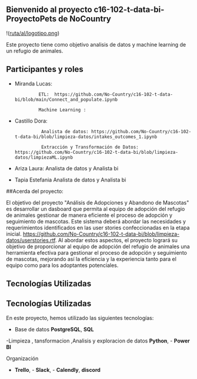 ## Bienvenido al proyecto c16-102-t-data-bi- ProyectoPets de NoCountry

!([ruta/al/logotipo.png](https://drive.google.com/file/d/1jkqSIL0eb6Xvb5boSg8GeVNBumLJ9w0D/view?usp=sharing))

Este proyecto tiene como objetivo analisis de datos y machine learning de un refugio de animales.

## Participantes y roles

- Miranda Lucas:
  
               ETL:  https://github.com/No-Country/c16-102-t-data-bi/blob/main/Connect_and_populate.ipynb
  
               Machine Learning :
- Castillo Dora:
  
                Analista de datos: https://github.com/No-Country/c16-102-t-data-bi/blob/limpieza-datos/intakes_outcomes_1.ipynb
  
                Extracción y Transformación de Datos: https://github.com/No-Country/c16-102-t-data-bi/blob/limpieza-datos/limpiezaML.ipynb
  
- Ariza Laura: Analista de datos y Analista bi
  
- Tapia Estefania  Analista de datos y Analista bi


##Acerda del proyecto:

El objetivo del proyecto "Análisis de Adopciones y Abandono de Mascotas" es desarrollar un dasboard que permita al equipo de adopción del refugio de animales gestionar de manera eficiente el proceso de adopción y seguimiento de mascotas. Este sistema deberá abordar las necesidades y requerimientos identificados en las user stories confeccionadas en la etapa inicial. https://github.com/No-Country/c16-102-t-data-bi/blob/limpieza-datos/userstories.rtf.
Al abordar estos aspectos, el proyecto logrará su objetivo de proporcionar al equipo de adopción del refugio de animales una herramienta efectiva para gestionar el proceso de adopción y seguimiento de mascotas, mejorando así la eficiencia y la experiencia tanto para el equipo como para los adoptantes potenciales.

## Tecnologías Utilizadas

## Tecnologías Utilizadas

En este proyecto, hemos utilizado las siguientes tecnologías:
  
- Base de datos **PostgreSQL**, **SQL** 

-Limpieza , tansformacion ,Analisis y exploracion de datos **Python**, - **Power BI**
 
 Organización
- **Trello**, - **Slack**, - **Calendly**, **discord**




